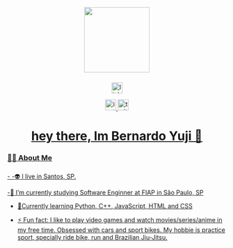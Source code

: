 

<div align="center">
  <img height="150" src="https://media.giphy.com/media/M9gbBd9nbDrOTu1Mqx/giphy.gif"  />
</div>

###

<div align="center">
<img src="https://img.shields.io/static/v1?message=LinkedIn&logo=linkedin&label=&color=0077B5&logoColor=white&labelColor=&style=for-the-badge" height="25" alt="linkedin logo"  />

  <a href="https://www.instagram.com/bernardo1yuji/" target="_blank"/> <img src="https://img.shields.io/static/v1?message=Instagram&logo=instagram&label=&color=E4405F&logoColor=white&labelColor=&style=for-the-badge" height="25" alt="instagram logo"  />
<a href="https://x.com/bernardo1yuji" target="_blank"/> <img src="https://img.shields.io/static/v1?message=Twitter&logo=twitter&label=&color=1DA1F2&logoColor=white&labelColor=&style=for-the-badge" height="25" alt="twitter logo"  />
</div>



<h1 align="center">hey there, Im Bernardo Yuji 👋</h1>

###

<h3 align="left">👩‍💻  About Me</h3>

###

<p align="left">- 
-👽 I live in Santos, SP. 

-🔭 I’m currently studying Software Enginner at FIAP in São Paulo, SP

- 🌱Currently learning Python, C++, JavaScript, HTML and CSS
  
- ⚡ Fun fact: I like to play video games and watch movies/series/anime in my free time. Obsessed with cars and sport bikes. My hobbie is practice sport, specially ride bike, run and Brazilian Jiu-Jitsu.


###


